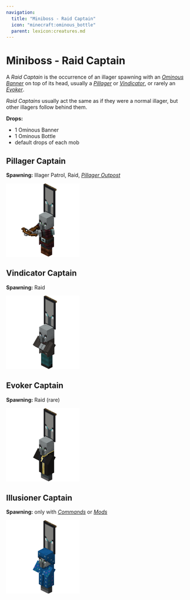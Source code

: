```yaml
---
navigation:
  title: "Miniboss - Raid Captain"
  icon: "minecraft:ominous_bottle"
  parent: lexicon:creatures.md
---
```


# Miniboss - Raid Captain

A *Raid Captain* is the occurrence of an illager spawning with an [*Ominous Banner*](../rare/ominous_banner.md) on top of its head, usually a [*Pillager*](./human-pillager.md) or [*Vindicator*](./human-vindicator.md), or rarely an [*Evoker*](./human-evoker.md). 

*Raid Captains* usually act the same as if they were a normal illager, but other illagers follow behind them.


 __Drops:__
 
- 1 Ominous Banner 
- 1 Ominous Bottle 
- default drops of each mob

## Pillager Captain

__Spawning:__ Illager Patrol, Raid, [*Pillager Outpost*](../world/structures.md#outpost)

![](pillager_captain.png)

## Vindicator Captain

__Spawning:__ Raid

![](vindicator_captain.png)

## Evoker Captain

__Spawning:__ Raid (rare)

![](evoker_captain.png)

## Illusioner Captain

__Spawning:__ only with [*Commands*](../commands.md) or [*Mods*](../modifications/mods.md)

![](illusioner_captain.png)

